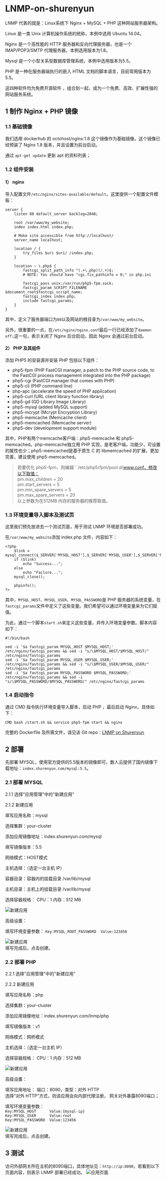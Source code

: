 # LNMP-on-shurenyun

LNMP 代表的就是：Linux系统下 Nginx + MySQL + PHP 这种网站服务器架构。

Linux 是一类 Unix 计算机操作系统的统称，本例中选用 Ubuntu 14.04。

Nginx 是一个高性能的 HTTP 服务器和反向代理服务器，也是一个 IMAP/POP3/SMTP 代理服务器，本例选用版本为1.8。

Mysql 是一个小型关系型数据库管理系统，本例中选用版本为5.5。

PHP 是一种在服务器端执行的嵌入 HTML 文档的脚本语言，目前常用版本为5.5。

这四种软件均为免费开源软件 ，组合到一起，成为一个免费、高效、扩展性强的网站服务系统。

## 1 制作 Nginx + PHP 镜像

### 1.1 基础镜像

我们选用 dockerhub 的 octohost/nginx:1.8 这个镜像作为基础镜像。这个镜像已经预装了 Nginx 1.8 版本，并且设置为前台启动。

通过 ```apt-get update``` 更新 apt 的资料列表；

### 1.2 组件安装

#### 1） nginx

导入配置文件```/etc/nginx/sites-available/default```。这里提供一个配置文件模板：

	server {
    	listen 80 default_server backlog=2048;
	
    	root /var/www/my_website;
    	index index.html index.php;
	
	    # Make site accessible from http://localhost/
	    server_name localhost;
	
	    location / {
	        try_files $uri $uri/ /index.php;
	    }
	
	    location ~ \.php$ {
	        fastcgi_split_path_info ^(.+\.php)(/.+)$;
	        # NOTE: You should have "cgi.fix_pathinfo = 0;" in php.ini
	
	        fastcgi_pass unix:/var/run/php5-fpm.sock;
	        fastcgi_param SCRIPT_FILENAME $document_root$fastcgi_script_name;
	        fastcgi_index index.php;
	        include fastcgi_params;
	    }
	}
	
其中，定义了服务器端口为```80```以及网站的根目录为```/var/www/my_website```。

另外，很重要的一点，在```/etc/nginx/nginx.conf```最后一行已经添加了```daemon off;```这一句，表示关闭了 Nginx 后台启动，因此 Nginx 会通过前台启动。

#### 2） PHP 及其组件

添加 PHP5 的安装源并安装 PHP 包括以下组件：

* php5-fpm (PHP FastCGI manager, a patch to the PHP source code, to the FastCGI process management integrated into the PHP package)
* php5-cgi (FastCGI manager that comes with PHP)
* php5-cli (PHP command line)
* php-apc (accelerate the speed of PHP application)
* php5-curl (URL client library function library)
* php5-gd (GD Library Image Library)
* php5-mysql (added MySQL support)
* php5-mcrypt (Mcrypt Encryption Library)
* php5-memcache (Memcache client)
* php5-memcached (Memcache server)
* php5-dev (development support module)

其中，PHP有两个memcache客户端：php5-memcache 和 php5-memcached。php-memcache独立用 PHP 实现，是老客户端，功能少，可设置的属性也少；php5-memcached是基于原生 C 的 libmemcached 的扩展，更加完善，建议使用 php5-memcached。

>若要优化 php5-fpm，则编辑```/etc/php5/fpm/pool.d/www.conf，修改以下取值：  
pm.max_children = 20   
pm.start_servers = 5   
pm.min_spare_servers = 5   
pm.max_spare_servers = 20  
以上参数为在512MB 内存的服务器的推荐取值。

### 1.3 环境变量导入脚本及测试页

这里我们预先放进去一个测试页面，用于测试 LNMP 环境是否部署成功。

在```/var/www/my_website```添加 index.php 文件，内容如下：

	<?php
		$link = mysql_connect($_SERVER['MYSQL_HOST'],$_SERVER['MYSQL_USER'],$_SERVER['MYSQL_PASSWORD']);
        if ($link)
            echo "Success...";
        else
            echo "Failure...";
        mysql_close();
		
		phpinfo();
	?>

其中，```MYSQL_HOST```、```MYSQL_USER```、```MYSQL_PASSWORD```是 PHP 服务器的系统变量，在```fastcgi_params```文件中定义了这些变量。我们希望可以通过环境变量来为它们赋值。

为此，通过一个脚本```start.sh```来定义这些变量，并传入环境变量参数。脚本内容如下：

	#!/bin/bash
	
	sed -i '$a fastcgi_param MYSQL_HOST $MYSQL_HOST;' /etc/nginx/fastcgi_params && sed -i "s/\$MYSQL_HOST/$MYSQL_HOST/" /etc/nginx/fastcgi_params
	sed -i '$a fastcgi_param MYSQL_USER $MYSQL_USER;' /etc/nginx/fastcgi_params && sed -i "s/\$MYSQL_USER/$MYSQL_USER/" /etc/nginx/fastcgi_params
	sed -i '$a fastcgi_param MYSQL_PASSWORD $MYSQL_PASSWORD;' /etc/nginx/fastcgi_params && sed -i "s/\$MYSQL_PASSWORD/$MYSQL_PASSWORD/" /etc/nginx/fastcgi_params

### 1.4 启动指令

通过 CMD 指令执行环境变量导入脚本，启动 PHP ，最后启动 Nginx，具体如下：

	CMD bash /start.sh && service php5-fpm start && nginx
	
完整的 Dockerfile 及所需文件，请见该 Git repo：[LNMP on Shurenyun](http://github.abc.com)

## 2 部署

先部署 MYSQL，使用官方提供的5.5版本的镜像即可，数人云提供了国内镜像下载地址：```index.shurenyun.com/mysql:5.5```。

### 2.1 部署 MYSQL

2.1.1 选择"应用管理"中的"新建应用"

2.1.2 新建应用  

填写应用名称：mysql  

选择集群：your-cluster  

添加应用镜像地址：index.shurenyun.com/mysql  

填写镜像版本：5.5   

网络模式：HOST模式

主机选择：（选定一台主机 IP）
 

容器目录：容器内的挂载目录  /var/lib/mysql

主机目录：主机上的挂载目录  /var/lib/mysql

选择容器规格： CPU：1   内存：512 MB  

![新建应用](png/add-mysql2.png)  

高级设置：  

填写环境变量参数：
```Key:MYSQL_ROOT_PASSWORD  Value:123456```  

![新建应用](png/add-mysql3.png)  
填写完成后，点击创建。  

### 2.2 部署 PHP

2.2.1 选择"应用管理"中的"新建应用"

2.2.2 新建应用  

填写应用名称：php  

选择集群：your-cluster  

添加应用镜像地址：index.shurenyun.com/lnmp/php  

填写镜像版本：v1  
  
网络模式：网桥模式

主机选择：（选定一台主机 IP）

选择容器规格： CPU：1   内存：512 MB  

![新建应用](png/add-php1.png)  

高级设置：  

填写应用地址：  端口：8090，类型：对外 HTTP  
选择“对外  HTTP”方式，则该应用会向内部代理注册， 网关对外暴露8090端口；  

填写环境变量参数：  
```Key:MYSQL_HOST      Value:{mysql-ip}```  
```Key:MYSQL_USER      Value:root```  
```Key:MYSQL_PASSWORD  Value:123456```  

![新建应用](png/add-php2.png)  
填写完成后，点击创建。  

## 3 测试

访问外部网关所在主机的8090端口，具体地址见：```http://ip:8090```，若看到以下页面内容，则表示 LNMP 部署已经成功。
![应用页面](png/app.png)